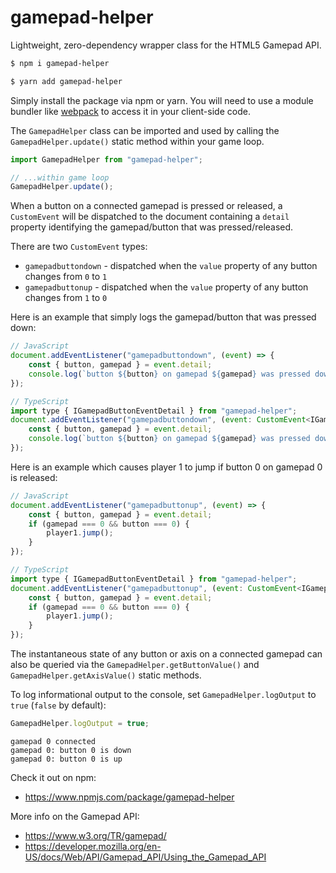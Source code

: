 # gamepad-helper

Lightweight, zero-dependency wrapper class for the HTML5 Gamepad API.

```bash
$ npm i gamepad-helper

$ yarn add gamepad-helper
```

Simply install the package via npm or yarn. You will need to use a module bundler like [webpack](https://webpack.js.org/) to access it in your client-side code.

The `GamepadHelper` class can be imported and used by calling the `GamepadHelper.update()` static method within your game loop.

```javascript
import GamepadHelper from "gamepad-helper";

// ...within game loop
GamepadHelper.update();
```

When a button on a connected gamepad is pressed or released, a `CustomEvent` will be dispatched to the document containing a `detail` property identifying the gamepad/button that was pressed/released.

There are two `CustomEvent` types:

-   `gamepadbuttondown` - dispatched when the `value` property of any button changes from `0` to `1`
-   `gamepadbuttonup` - dispatched when the `value` property of any button changes from `1` to `0`

Here is an example that simply logs the gamepad/button that was pressed down:

```javascript
// JavaScript
document.addEventListener("gamepadbuttondown", (event) => {
	const { button, gamepad } = event.detail;
	console.log(`button ${button} on gamepad ${gamepad} was pressed down`);
});

// TypeScript
import type { IGamepadButtonEventDetail } from "gamepad-helper";
document.addEventListener("gamepadbuttondown", (event: CustomEvent<IGamepadButtonEventDetail>) => {
	const { button, gamepad } = event.detail;
	console.log(`button ${button} on gamepad ${gamepad} was pressed down`);
});
```

Here is an example which causes player 1 to jump if button 0 on gamepad 0 is released:

```javascript
// JavaScript
document.addEventListener("gamepadbuttonup", (event) => {
	const { button, gamepad } = event.detail;
	if (gamepad === 0 && button === 0) {
		player1.jump();
	}
});

// TypeScript
import type { IGamepadButtonEventDetail } from "gamepad-helper";
document.addEventListener("gamepadbuttonup", (event: CustomEvent<IGamepadButtonEventDetail>) => {
	const { button, gamepad } = event.detail;
	if (gamepad === 0 && button === 0) {
		player1.jump();
	}
});
```

The instantaneous state of any button or axis on a connected gamepad can also be queried via the `GamepadHelper.getButtonValue()` and `GamepadHelper.getAxisValue()` static methods.

To log informational output to the console, set `GamepadHelper.logOutput` to `true` (`false` by default):

```javascript
GamepadHelper.logOutput = true;
```

```text
gamepad 0 connected
gamepad 0: button 0 is down
gamepad 0: button 0 is up
```

Check it out on npm:

-   https://www.npmjs.com/package/gamepad-helper

More info on the Gamepad API:

-   https://www.w3.org/TR/gamepad/
-   https://developer.mozilla.org/en-US/docs/Web/API/Gamepad_API/Using_the_Gamepad_API
